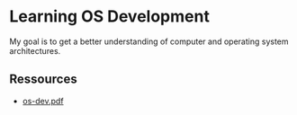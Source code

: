 # Learning OS Development

My goal is to get a better understanding of computer and operating system architectures. 

## Ressources
- [os-dev.pdf](https://www.cs.bham.ac.uk/~exr/lectures/opsys/10_11/lectures/os-dev.pdf)
